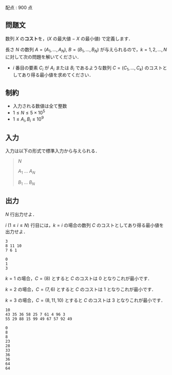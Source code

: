 配点 : $900$ 点

## 問題文

数列 $X$ の**コスト**を，($X$ の最大値 $-$ $X$ の最小値) で定義します．

長さ $N$ の数列 $A=(A_1,\ldots,A_N)$, $B=(B_1,\ldots,B_N)$ が与えられるので，$k=1,2,\ldots,N$ に対して次の問題を解いてください．

- $i$ 番目の要素 $C_i$ が $A_i$ または $B_i$ であるような数列 $C=(C_1,\ldots,C_k)$ のコストとしてあり得る最小値を求めてください．

## 制約

- 入力される数値は全て整数
- $1 \leq N \leq 5\times 10^5$
- $1\leq A_i,B_i\leq 10^9$

## 入力

入力は以下の形式で標準入力から与えられる．

> $N$ 
> 
> $A_1$ $\ldots$ $A_N$
> 
> $B_1$ $\ldots$ $B_N$

## 出力

$N$ 行出力せよ．

$i\ (1\leq i\leq N)$ 行目には，$k=i$ の場合の数列 $C$ のコストとしてあり得る最小値を出力せよ．

```input1
3
8 11 10
7 6 1
```

```output1
0
1
3
```

$k=1$ の場合，$C=(8)$ とすると $C$ のコストは $0$ となりこれが最小です．

$k=2$ の場合，$C=(7,6)$ とすると $C$ のコストは $1$ となりこれが最小です．

$k=3$ の場合，$C=(8,11,10)$ とすると $C$ のコストは $3$ となりこれが最小です．

```input2
10
43 35 36 58 25 7 61 4 96 3
55 29 88 15 99 49 67 57 92 49
```

```output2
0
8
8
23
28
33
36
36
64
64
```